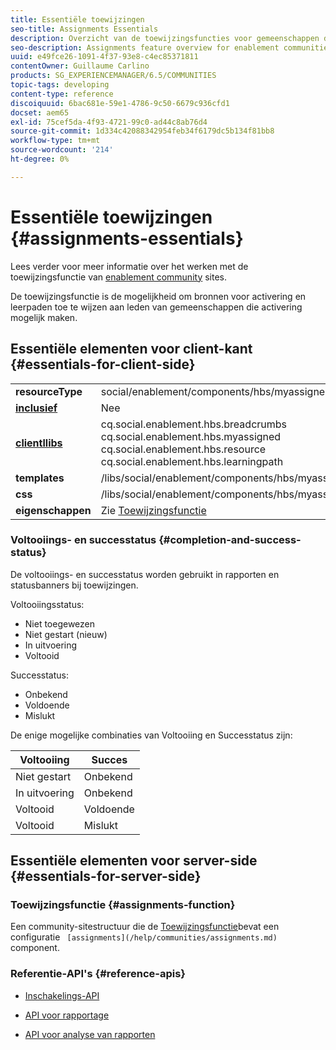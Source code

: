 ```yaml
---
title: Essentiële toewijzingen
seo-title: Assignments Essentials
description: Overzicht van de toewijzingsfuncties voor gemeenschappen die in staat zijn om te werken
seo-description: Assignments feature overview for enablement communities
uuid: e49fce26-1091-4f37-93e8-c4ec85371811
contentOwner: Guillaume Carlino
products: SG_EXPERIENCEMANAGER/6.5/COMMUNITIES
topic-tags: developing
content-type: reference
discoiquuid: 6bac681e-59e1-4786-9c50-6679c936cfd1
docset: aem65
exl-id: 75cef5da-4f93-4721-99c0-ad44c8ab76d4
source-git-commit: 1d334c42088342954feb34f6179dc5b134f81bb8
workflow-type: tm+mt
source-wordcount: '214'
ht-degree: 0%

---
```


# Essentiële toewijzingen {#assignments-essentials}

Lees verder voor meer informatie over het werken met de toewijzingsfunctie van [enablement community](/help/communities/overview.md#enablement-community) sites.

De toewijzingsfunctie is de mogelijkheid om bronnen voor activering en leerpaden toe te wijzen aan leden van gemeenschappen die activering mogelijk maken.

## Essentiële elementen voor client-kant {#essentials-for-client-side}

<table>
 <tbody>
  <tr>
   <td> <strong>resourceType</strong></td>
   <td>social/enablement/components/hbs/myassigned</td>
  </tr>
  <tr>
   <td> <a href="/help/communities/scf.md#add-or-include-a-communities-component"><strong>inclusief</strong></a></td>
   <td>Nee</td>
  </tr>
  <tr>
   <td> <a href="/help/communities/clientlibs.md"><strong>clientllibs</strong></a></td>
   <td>cq.social.enablement.hbs.breadcrumbs<br /> cq.social.enablement.hbs.myassigned<br /> cq.social.enablement.hbs.resource<br /> cq.social.enablement.hbs.learningpath</td>
  </tr>
  <tr>
   <td> <strong>templates</strong></td>
   <td> /libs/social/enablement/components/hbs/myassigned/myassigned.hbs</td>
  </tr>
  <tr>
   <td> <strong>css</strong></td>
   <td> /libs/social/enablement/components/hbs/myassigned/clientlibs/myassigned.css</td>
  </tr>
  <tr>
   <td><strong> eigenschappen</strong></td>
   <td>Zie <a href="/help/communities/assignments.md">Toewijzingsfunctie</a></td>
  </tr>
 </tbody>
</table>

### Voltooiings- en successtatus {#completion-and-success-status}

De voltooiings- en successtatus worden gebruikt in rapporten en statusbanners bij toewijzingen.

Voltooiingsstatus:

* Niet toegewezen
* Niet gestart (nieuw)
* In uitvoering
* Voltooid

Successtatus:

* Onbekend
* Voldoende
* Mislukt

De enige mogelijke combinaties van Voltooiing en Successtatus zijn:

| **Voltooiing** | **Succes** |
|---|---|
| Niet gestart | Onbekend |
| In uitvoering | Onbekend |
| Voltooid | Voldoende |
| Voltooid | Mislukt |

## Essentiële elementen voor server-side {#essentials-for-server-side}

### Toewijzingsfunctie {#assignments-function}

Een community-sitestructuur die de [Toewijzingsfunctie](/help/communities/functions.md#assignments-function)bevat een configuratie ` [assignments](/help/communities/assignments.md)` component.

### Referentie-API&#39;s {#reference-apis}

* [Inschakelings-API](https://helpx.adobe.com/experience-manager/6-5/sites/developing/using/reference-materials/javadoc/com/adobe/cq/social/enablement/reporting/model/api/package-summary.html)

* [API voor rapportage](https://helpx.adobe.com/experience-manager/6-5/sites/developing/using/reference-materials/javadoc/com/adobe/cq/social/reporting/dv/api/package-summary.html)

* [API voor analyse van rapporten](https://helpx.adobe.com/experience-manager/6-5/sites/developing/using/reference-materials/javadoc/com/adobe/cq/social/reporting/dv/model/api/package-summary.html)
